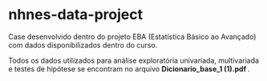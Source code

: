 # nhnes-data-project
Case desenvolvido dentro do projeto EBA (Estatística Básico ao Avançado) com dados disponibilizados dentro do curso.

Todos os dados utilizados para análise exploratória univariada, multivariada e testes de hipótese se encontram no arquivo <b>Dicionario_base_1 (1).pdf </b>.